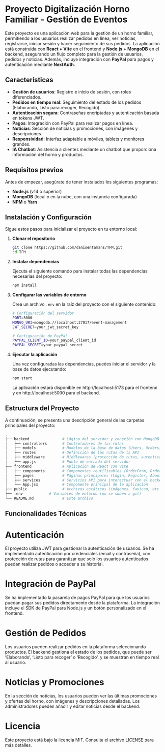 # Proyecto Digitalización Horno Familiar - Gestión de Eventos

Este proyecto es una aplicación web para la gestión de un horno familiar, permitiendo a los usuarios realizar pedidos en línea, ver noticias, registrarse, iniciar sesión y hacer seguimiento de sus pedidos. La aplicación está construida con **React + Vite** en el frontend y **Node.js + MongoDB** en el backend, asegurando un flujo completo para la gestión de usuarios, pedidos y noticias. Además, incluye integración con **PayPal** para pagos y autenticación mediante **NextAuth**.

## Características

- **Gestión de usuarios**: Registro e inicio de sesión, con roles diferenciados.
- **Pedidos en tiempo real**: Seguimiento del estado de los pedidos (Elaborando, Listo para recoger, Recogido).
- **Autenticación segura**: Contraseñas encriptadas y autenticación basada en tokens JWT.
- **Pagos**: Integración con PayPal para realizar pagos en línea.
- **Noticias**: Sección de noticias y promociones, con imágenes y descripciones.
- **Responsividad**: Interfaz adaptable a móviles, tablets y monitores grandes.
- **IA Chatbot**: Asistencia a clientes mediante un chatbot que proporciona información del horno y productos.

## Requisitos previos

Antes de empezar, asegúrate de tener instalados los siguientes programas:

- **Node.js** (v14 o superior)
- **MongoDB** (local o en la nube, con una instancia configurada)
- **NPM** o **Yarn**

## Instalación y Configuración

Sigue estos pasos para inicializar el proyecto en tu entorno local:

1. **Clonar el repositorio**

    ```bash
    git clone https://github.com/danisentamans/TFM.git
    cd TFM
    ```

2. **Instalar dependencias**

    Ejecuta el siguiente comando para instalar todas las dependencias necesarias del proyecto:

    ```bash
    npm install
    ```

3. **Configurar las variables de entorno**

    Crea un archivo `.env` en la raíz del proyecto con el siguiente contenido:

    ```bash
    # Configuración del servidor
    PORT=3000
    MONGO_URI=mongodb://localhost:27017/event-management
    JWT_SECRET=your_jwt_secret_key

    # Configuración de PayPal
    PAYPAL_CLIENT_ID=your_paypal_client_id
    PAYPAL_SECRET=your_paypal_secret

    ```

4. **Ejecutar la aplicación**

    Una vez configuradas las dependencias, puedes iniciar el servidor y la base de datos ejecutando:

    ```bash
    npm start
    ```

    La aplicación estará disponible en http://localhost:5173 para el frontend y en http://localhost:5000 para el backend.

## Estructura del Proyecto

A continuación, se presenta una descripción general de las carpetas principales del proyecto:

```bash
.
├── backend               # Lógica del servidor y conexión con MongoDB
│   ├── controllers       # Controladores de las rutas
│   ├── models            # Modelos de la base de datos (Users, Orders, News)
│   ├── routes            # Definición de las rutas de la API
│   ├── middleware        # Middlewares (protección de rutas, autenticación)
│   └── app.js            # Punto de entrada del servidor
├── frontend              # Aplicación de React con Vite
│   ├── components        # Componentes reutilizables (OrderForm, OrderList)
│   ├── pages             # Páginas principales (Login, Register, About, News)
│   ├── services          # Servicios API para interactuar con el backend
│   └── App.jsx           # Componente principal de la aplicación
├── public                # Archivos estáticos (imágenes, favicon, etc.)
├── .env            # Variables de entorno (no se suben a git)
└── README.md             # Este archivo
```

## Funcionalidades Técnicas

# Autenticación

El proyecto utiliza JWT para gestionar la autenticación de usuarios. Se ha implementado autenticación por credenciales (email y contraseña), con protección de rutas para garantizar que solo los usuarios autenticados puedan realizar pedidos o acceder a su historial.

# Integración de PayPal

Se ha implementado la pasarela de pagos PayPal para que los usuarios puedan pagar sus pedidos directamente desde la plataforma. La integración incluye el SDK de PayPal para Node.js y un botón personalizado en el frontend.

# Gestión de Pedidos

Los usuarios pueden realizar pedidos en la plataforma seleccionando productos. El backend gestiona el estado de los pedidos, que puede ser ‘Elaborando’, ‘Listo para recoger’ o ‘Recogido’, y se muestran en tiempo real al usuario.

# Noticias y Promociones

En la sección de noticias, los usuarios pueden ver las últimas promociones y ofertas del horno, con imágenes y descripciones detalladas. Los administradores pueden añadir y editar noticias desde el backend.

# Licencia

Este proyecto está bajo la licencia MIT. Consulta el archivo LICENSE para más detalles.